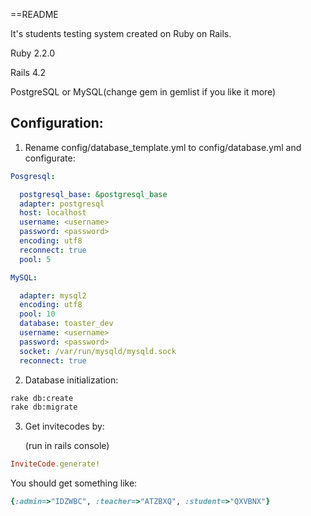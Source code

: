 ==README

It's students testing system created on Ruby on Rails.

Ruby 2.2.0

Rails 4.2

PostgreSQL or MySQL(change gem in gemlist if you like it more)

## Configuration:

1. Rename config/database_template.yml to config/database.yml and configurate:
  
  ```yaml
  Posgresql:
  
    postgresql_base: &postgresql_base
    adapter: postgresql
    host: localhost
    username: <username>
    password: <password>
    encoding: utf8
    reconnect: true
    pool: 5
  
  MySQL:
  
    adapter: mysql2
    encoding: utf8
    pool: 10
    database: toaster_dev
    username: <username>
    password: <password>
    socket: /var/run/mysqld/mysqld.sock
    reconnect: true
  ```

2. Database initialization:

  ```Bash
  rake db:create
  rake db:migrate
  ```

3. Get invitecodes by:

   (run in rails console)
  ```Ruby
  InviteCode.generate!
  ```
  You should get something like:
  ```Ruby
  {:admin=>"IDZWBC", :teacher=>"ATZBXQ", :student=>"QXVBNX"}
  ```
